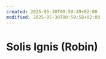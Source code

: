 ```yaml
---
created: 2025-05-30T00:59:49+02:00
modified: 2025-05-30T00:59:58+02:00
---
```


# Solis Ignis (Robin)

